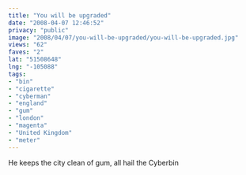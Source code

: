 ```yaml
---
title: "You will be upgraded"
date: "2008-04-07 12:46:52"
privacy: "public"
image: "2008/04/07/you-will-be-upgraded/you-will-be-upgraded.jpg"
views: "62"
faves: "2"
lat: "51508648"
lng: "-105088"
tags:
- "bin"
- "cigarette"
- "cyberman"
- "england"
- "gum"
- "london"
- "magenta"
- "United Kingdom"
- "meter"
---
```

He keeps the city clean of gum, all hail the Cyberbin
